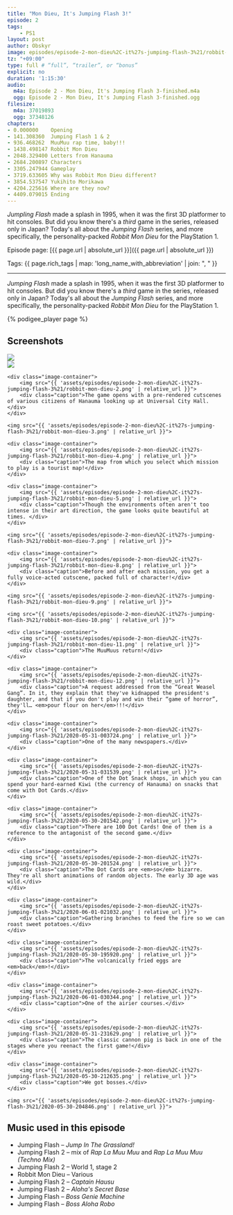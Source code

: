 ```yaml
---
title: "Mon Dieu, It's Jumping Flash 3!"
episode: 2
tags:
    - PS1
layout: post
author: Obskyr
image: episodes/episode-2-mon-dieu%2C-it%27s-jumping-flash-3%21/robbit-mon-dieu-cover.jpg
tz: "+09:00"
type: full # “full”, “trailer”, or “bonus”
explicit: no
duration: '1:15:30'
audio:
  m4a: Episode 2 - Mon Dieu, It's Jumping Flash 3-finished.m4a
  ogg: Episode 2 - Mon Dieu, It's Jumping Flash 3-finished.ogg
filesize:
  m4a: 37019893
  ogg: 37348126
chapters:
- 0.000000    Opening
- 141.308360  Jumping Flash 1 & 2
- 936.468262  MuuMuu rap time, baby!!!
- 1438.498147 Robbit Mon Dieu
- 2048.329400 Letters from Hanauma
- 2684.200897 Characters
- 3305.247944 Gameplay
- 3719.633605 Why was Robbit Mon Dieu different?
- 3854.537547 Yukihito Morikawa
- 4204.225616 Where are they now?
- 4409.079015 Ending
---
```


*Jumpling Flash* made a splash in 1995, when it was the first 3D platformer to hit consoles. But did you know there's a *third* game in the series, released only in Japan? Today's all about the *Jumping Flash* series, and more specifically, the personality-packed *Robbit Mon Dieu* for the PlayStation 1.

Episode page: [{{ page.url | absolute_url }}]({{ page.url | absolute_url }})

Tags: {{ page.rich_tags | map: 'long_name_with_abbreviation' | join: ", " }}

-----

*Jumping Flash* made a splash in 1995, when it was the first 3D platformer to hit consoles. But did you know there's a *third* game in the series, <span class="no-blurb">released </span>only in Japan? Today's all about the *Jumping Flash* series, and more specifically, the personality-packed *Robbit Mon Dieu* for <span class="no-blurb">the </span>PlayStation 1.

{% podigee_player page %}

## Screenshots

<div class="images">
    <img src="{{ 'assets/episodes/episode-2-mon-dieu%2C-it%27s-jumping-flash-3%21/robbit-mon-dieu-cover.jpg' | relative_url }}">
</div>

<div class="images captiony three-wide">
    <img src="{{ 'assets/episodes/episode-2-mon-dieu%2C-it%27s-jumping-flash-3%21/robbit-mon-dieu-1.png' | relative_url }}">

    <div class="image-container">
        <img src="{{ 'assets/episodes/episode-2-mon-dieu%2C-it%27s-jumping-flash-3%21/robbit-mon-dieu-2.png' | relative_url }}">
        <div class="caption">The game opens with a pre-rendered cutscenes of various citizens of Hanauma looking up at Universal City Hall.</div>
    </div>

    <img src="{{ 'assets/episodes/episode-2-mon-dieu%2C-it%27s-jumping-flash-3%21/robbit-mon-dieu-3.png' | relative_url }}">

    <div class="image-container">
        <img src="{{ 'assets/episodes/episode-2-mon-dieu%2C-it%27s-jumping-flash-3%21/robbit-mon-dieu-4.png' | relative_url }}">
        <div class="caption">The map from which you select which mission to play is a tourist map!</div>
    </div>

    <div class="image-container">
        <img src="{{ 'assets/episodes/episode-2-mon-dieu%2C-it%27s-jumping-flash-3%21/robbit-mon-dieu-5.png' | relative_url }}">
        <div class="caption">Though the environments often aren't too intense in their art direction, the game looks quite beautiful at times. </div>
    </div>

    <img src="{{ 'assets/episodes/episode-2-mon-dieu%2C-it%27s-jumping-flash-3%21/robbit-mon-dieu-7.png' | relative_url }}">

    <div class="image-container">
        <img src="{{ 'assets/episodes/episode-2-mon-dieu%2C-it%27s-jumping-flash-3%21/robbit-mon-dieu-8.png' | relative_url }}">
        <div class="caption">Before and after each mission, you get a fully voice-acted cutscene, packed full of character!</div>
    </div>

    <img src="{{ 'assets/episodes/episode-2-mon-dieu%2C-it%27s-jumping-flash-3%21/robbit-mon-dieu-9.png' | relative_url }}">

    <img src="{{ 'assets/episodes/episode-2-mon-dieu%2C-it%27s-jumping-flash-3%21/robbit-mon-dieu-10.png' | relative_url }}">

    <div class="image-container">
        <img src="{{ 'assets/episodes/episode-2-mon-dieu%2C-it%27s-jumping-flash-3%21/robbit-mon-dieu-11.png' | relative_url }}">
        <div class="caption">The MuuMuus return!</div>
    </div>

    <div class="image-container">
        <img src="{{ 'assets/episodes/episode-2-mon-dieu%2C-it%27s-jumping-flash-3%21/robbit-mon-dieu-12.png' | relative_url }}">
        <div class="caption">A request addressed from the “Great Weasel Gang”. In it, they explain that they've kidnapped the president's daughter, and that if you don't play and win their “game of horror”, they'll… <em>pour flour on her</em>!!!</div>
    </div>

    <div class="image-container">
        <img src="{{ 'assets/episodes/episode-2-mon-dieu%2C-it%27s-jumping-flash-3%21/2020-05-31-003724.png' | relative_url }}">
        <div class="caption">One of the many newspapers.</div>
    </div>

    <div class="image-container">
        <img src="{{ 'assets/episodes/episode-2-mon-dieu%2C-it%27s-jumping-flash-3%21/2020-05-31-031539.png' | relative_url }}">
        <div class="caption">One of the Dot Snack shops, in which you can spend your hard-earned Kiwi (the currency of Hanauma) on snacks that come with Dot Cards.</div>
    </div>

    <div class="image-container">
        <img src="{{ 'assets/episodes/episode-2-mon-dieu%2C-it%27s-jumping-flash-3%21/2020-05-30-201542.png' | relative_url }}">
        <div class="caption">There are 100 Dot Cards! One of them is a reference to the antagonist of the second game.</div>
    </div>

    <div class="image-container">
        <img src="{{ 'assets/episodes/episode-2-mon-dieu%2C-it%27s-jumping-flash-3%21/2020-05-30-201524.png' | relative_url }}">
        <div class="caption">The Dot Cards are <em>so</em> bizarre. They're all short animations of random objects. The early 3D age was wild.</div>
    </div>

    <div class="image-container">
        <img src="{{ 'assets/episodes/episode-2-mon-dieu%2C-it%27s-jumping-flash-3%21/2020-06-01-021032.png' | relative_url }}">
        <div class="caption">Gathering branches to feed the fire so we can roast sweet potatoes.</div>
    </div>

    <div class="image-container">
        <img src="{{ 'assets/episodes/episode-2-mon-dieu%2C-it%27s-jumping-flash-3%21/2020-05-30-195920.png' | relative_url }}">
        <div class="caption">The volcanically fried eggs are <em>back</em>!</div>
    </div>

    <div class="image-container">
        <img src="{{ 'assets/episodes/episode-2-mon-dieu%2C-it%27s-jumping-flash-3%21/2020-06-01-030344.png' | relative_url }}">
        <div class="caption">One of the airier courses.</div>
    </div>

    <div class="image-container">
        <img src="{{ 'assets/episodes/episode-2-mon-dieu%2C-it%27s-jumping-flash-3%21/2020-05-31-231629.png' | relative_url }}">
        <div class="caption">The classic cannon pig is back in one of the stages where you reenact the first game!</div>
    </div>

    <div class="image-container">
        <img src="{{ 'assets/episodes/episode-2-mon-dieu%2C-it%27s-jumping-flash-3%21/2020-05-30-212635.png' | relative_url }}">
        <div class="caption">We got bosses.</div>
    </div>

    <img src="{{ 'assets/episodes/episode-2-mon-dieu%2C-it%27s-jumping-flash-3%21/2020-05-30-204846.png' | relative_url }}">
</div>

## Music used in this episode

- Jumping Flash – *Jump In The Grassland!*
- Jumping Flash 2 – mix of *Rap La Muu Muu* and *Rap La Muu Muu (Techno Mix)*
- Jumping Flash 2 – World 1, stage 2
- Robbit Mon Dieu – Various
- Jumping Flash 2 – *Captain Hausu*
- Jumping Flash 2 – *Aloha's Secret Base*
- Jumping Flash – *Boss Genie Machine*
- Jumping Flash – *Boss Aloha Robo*
